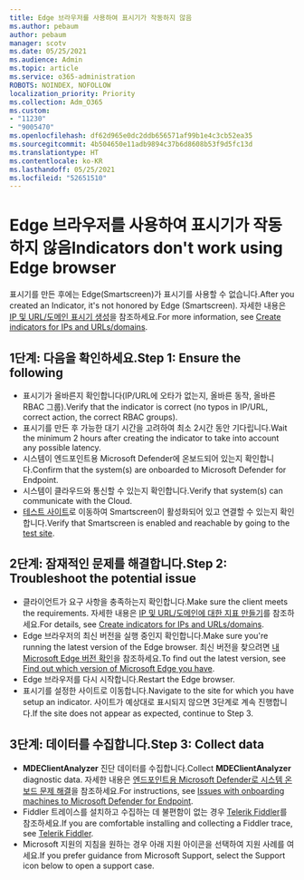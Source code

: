 ```yaml
---
title: Edge 브라우저를 사용하여 표시기가 작동하지 않음
ms.author: pebaum
author: pebaum
manager: scotv
ms.date: 05/25/2021
ms.audience: Admin
ms.topic: article
ms.service: o365-administration
ROBOTS: NOINDEX, NOFOLLOW
localization_priority: Priority
ms.collection: Adm_O365
ms.custom:
- "11230"
- "9005470"
ms.openlocfilehash: df62d965e0dc2ddb656571af99b1e4c3cb52ea35
ms.sourcegitcommit: 4b504650e11adb9894c37b6d8608b53f9d5fc13d
ms.translationtype: HT
ms.contentlocale: ko-KR
ms.lasthandoff: 05/25/2021
ms.locfileid: "52651510"
---
```

# <a name="indicators-dont-work-using-edge-browser"></a><span data-ttu-id="58aaa-102">Edge 브라우저를 사용하여 표시기가 작동하지 않음</span><span class="sxs-lookup"><span data-stu-id="58aaa-102">Indicators don't work using Edge browser</span></span>

<span data-ttu-id="58aaa-103">표시기를 만든 후에는 Edge(Smartscreen)가 표시기를 사용할 수 없습니다.</span><span class="sxs-lookup"><span data-stu-id="58aaa-103">After you created an Indicator, it's not honored by Edge (Smartscreen).</span></span> <span data-ttu-id="58aaa-104">자세한 내용은 [IP 및 URL/도메인 표시기 생성](/microsoft-365/security/defender-endpoint/indicator-ip-domain)을 참조하세요.</span><span class="sxs-lookup"><span data-stu-id="58aaa-104">For more information, see [Create indicators for IPs and URLs/domains](/microsoft-365/security/defender-endpoint/indicator-ip-domain).</span></span>

## <a name="step-1-ensure-the-following"></a><span data-ttu-id="58aaa-105">1단계: 다음을 확인하세요.</span><span class="sxs-lookup"><span data-stu-id="58aaa-105">Step 1: Ensure the following</span></span>

- <span data-ttu-id="58aaa-106">표시기가 올바른지 확인합니다(IP/URL에 오타가 없는지, 올바른 동작, 올바른 RBAC 그룹).</span><span class="sxs-lookup"><span data-stu-id="58aaa-106">Verify that the indicator is correct (no typos in IP/URL, correct action, the correct RBAC groups).</span></span>
- <span data-ttu-id="58aaa-107">표시기를 만든 후 가능한 대기 시간을 고려하여 최소 2시간 동안 기다립니다.</span><span class="sxs-lookup"><span data-stu-id="58aaa-107">Wait the minimum 2 hours after creating the indicator to take into account any possible latency.</span></span>
- <span data-ttu-id="58aaa-108">시스템이 엔드포인트용 Microsoft Defender에 온보드되어 있는지 확인합니다.</span><span class="sxs-lookup"><span data-stu-id="58aaa-108">Confirm that the system(s) are onboarded to Microsoft Defender for Endpoint.</span></span>
- <span data-ttu-id="58aaa-109">시스템이 클라우드와 통신할 수 있는지 확인합니다.</span><span class="sxs-lookup"><span data-stu-id="58aaa-109">Verify that system(s) can communicate with the Cloud.</span></span>
- <span data-ttu-id="58aaa-110">[테스트 사이트](https://demo.smartscreen.msft.net)로 이동하여 Smartscreen이 활성화되어 있고 연결할 수 있는지 확인합니다.</span><span class="sxs-lookup"><span data-stu-id="58aaa-110">Verify that Smartscreen is enabled and reachable by going to the [test site](https://demo.smartscreen.msft.net).</span></span>

## <a name="step-2-troubleshoot-the-potential-issue"></a><span data-ttu-id="58aaa-111">2단계: 잠재적인 문제를 해결합니다.</span><span class="sxs-lookup"><span data-stu-id="58aaa-111">Step 2: Troubleshoot the potential issue</span></span>

- <span data-ttu-id="58aaa-112">클라이언트가 요구 사항을 충족하는지 확인합니다.</span><span class="sxs-lookup"><span data-stu-id="58aaa-112">Make sure the client meets the requirements.</span></span> <span data-ttu-id="58aaa-113">자세한 내용은 [IP 및 URL/도메인에 대한 지표 만들기](/microsoft-365/security/defender-endpoint/indicator-ip-domain)를 참조하세요.</span><span class="sxs-lookup"><span data-stu-id="58aaa-113">For details, see [Create indicators for IPs and URLs/domains](/microsoft-365/security/defender-endpoint/indicator-ip-domain).</span></span>
- <span data-ttu-id="58aaa-114">Edge 브라우저의 최신 버전을 실행 중인지 확인합니다.</span><span class="sxs-lookup"><span data-stu-id="58aaa-114">Make sure you're running the latest version of the Edge browser.</span></span> <span data-ttu-id="58aaa-115">최신 버전을 찾으려면 [내 Microsoft Edge 버전 확인](https://support.microsoft.com/microsoft-edge/find-out-which-version-of-microsoft-edge-you-have-c726bee8-c42e-e472-e954-4cf5123497eb)을 참조하세요.</span><span class="sxs-lookup"><span data-stu-id="58aaa-115">To find out the latest version, see [Find out which version of Microsoft Edge you have](https://support.microsoft.com/microsoft-edge/find-out-which-version-of-microsoft-edge-you-have-c726bee8-c42e-e472-e954-4cf5123497eb).</span></span>
- <span data-ttu-id="58aaa-116">Edge 브라우저를 다시 시작합니다.</span><span class="sxs-lookup"><span data-stu-id="58aaa-116">Restart the Edge browser.</span></span>
- <span data-ttu-id="58aaa-117">표시기를 설정한 사이트로 이동합니다.</span><span class="sxs-lookup"><span data-stu-id="58aaa-117">Navigate to the site for which you have setup an indicator.</span></span> <span data-ttu-id="58aaa-118">사이트가 예상대로 표시되지 않으면 3단계로 계속 진행합니다.</span><span class="sxs-lookup"><span data-stu-id="58aaa-118">If the site does not appear as expected, continue to Step 3.</span></span> 

## <a name="step-3-collect-data"></a><span data-ttu-id="58aaa-119">3단계: 데이터를 수집합니다.</span><span class="sxs-lookup"><span data-stu-id="58aaa-119">Step 3: Collect data</span></span>

- <span data-ttu-id="58aaa-120">**MDEClientAnalyzer** 진단 데이터를 수집합니다.</span><span class="sxs-lookup"><span data-stu-id="58aaa-120">Collect **MDEClientAnalyzer** diagnostic data.</span></span> <span data-ttu-id="58aaa-121">자세한 내용은 [엔드포인트용 Microsoft Defender로 시스템 온보드 문제 해결](issues-with-onboarding-machines.md)을 참조하세요.</span><span class="sxs-lookup"><span data-stu-id="58aaa-121">For instructions, see [Issues with onboarding machines to Microsoft Defender for Endpoint](issues-with-onboarding-machines.md).</span></span>
- <span data-ttu-id="58aaa-122">Fiddler 트레이스를 설치하고 수집하는 데 불편함이 없는 경우 [Telerik Fiddler](http://www.telerik.com/fiddler)를 참조하세요.</span><span class="sxs-lookup"><span data-stu-id="58aaa-122">If you are comfortable installing and collecting a Fiddler trace, see [Telerik Fiddler](http://www.telerik.com/fiddler).</span></span>
- <span data-ttu-id="58aaa-123">Microsoft 지원의 지침을 원하는 경우 아래 지원 아이콘을 선택하여 지원 사례를 여세요.</span><span class="sxs-lookup"><span data-stu-id="58aaa-123">If you prefer guidance from Microsoft Support, select the Support icon below to open a support case.</span></span>
